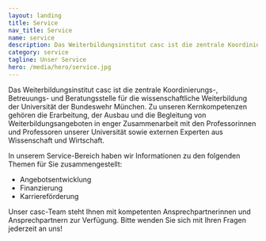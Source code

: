 ```yaml
---
layout: landing
title: Service
nav_title: Service
name: service
description: Das Weiterbildungsinstitut casc ist die zentrale Koordinierungs-, Betreuungs- und Beratungsstelle für die wissenschaftliche Weiterbildung der Universität der Bundeswehr München. 
category: service
tagline: Unser Service
hero: /media/hero/service.jpg
---
```


Das Weiterbildungsinstitut casc ist die zentrale Koordinierungs-, Betreuungs- und Beratungsstelle für die wissenschaftliche Weiterbildung der Universität der Bundeswehr München. Zu unseren Kernkompetenzen gehören die Erarbeitung, der Ausbau und die Begleitung von Weiterbildungsangeboten in enger Zusammenarbeit mit den Professorinnen und Professoren unserer Universität sowie externen Experten aus Wissenschaft und Wirtschaft. 

In unserem Service-Bereich haben wir Informationen zu den folgenden Themen für Sie zusammengestellt:

<ul class="list">
<li> Angebotsentwicklung</li>
<li> Finanzierung</li>
<li> Karriereförderung</li>
</ul>
Unser casc-Team steht Ihnen mit kompetenten Ansprechpartnerinnen und Ansprechpartnern zur Verfügung. Bitte wenden Sie sich mit Ihren Fragen jederzeit an uns!
